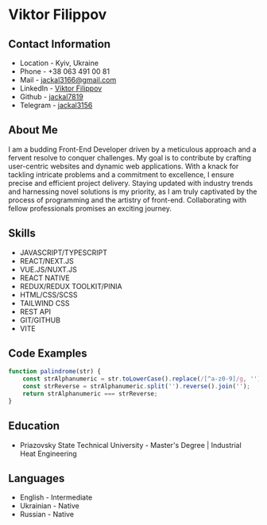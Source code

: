 # Viktor Filippov

## Contact Information

- Location - Kyiv, Ukraine
- Phone - +38 063 491 00 81
- Mail - <jackal3166@gmail.com>
- LinkedIn - [Viktor Filippov](https://linkedin.com/viktor-filippov)
- Github - [jackal7819](https://github.com/jackal7819)
- Telegram - [jackal3156](https://telegram.me/jackal3156)

## About Me

I am a budding Front-End Developer driven by a meticulous approach and a fervent resolve to conquer challenges. My goal is to contribute by crafting user-centric websites and dynamic web applications. With a knack for tackling intricate problems and a commitment to excellence, I ensure precise and efficient project delivery. Staying updated with industry trends and harnessing novel solutions is my priority, as I am truly captivated by the process of programming and the artistry of front-end. Collaborating with fellow professionals promises an exciting journey.

## Skills

- JAVASCRIPT/TYPESCRIPT
- REACT/NEXT.JS
- VUE.JS/NUXT.JS
- REACT NATIVE
- REDUX/REDUX TOOLKIT/PINIA
- HTML/CSS/SCSS
- TAILWIND CSS
- REST API
- GIT/GITHUB
- VITE

## Code Examples

```javascript
function palindrome(str) {
    const strAlphanumeric = str.toLowerCase().replace(/[^a-z0-9]/g, '');
    const strReverse = strAlphanumeric.split('').reverse().join('');
    return strAlphanumeric === strReverse;
}
```

## Education

- Priazovsky State Technical University - Master's Degree | Industrial Heat Engineering

## Languages

- English - Intermediate
- Ukrainian - Native
- Russian - Native
